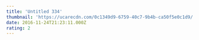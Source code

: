 ```yaml
---
title: 'Untitled 334'
thumbnail: 'https://ucarecdn.com/0c1349d9-6759-40c7-9b4b-ca50f5e0c1d9/'
date: 2016-11-24T21:23:11.000Z
rating: 2
---
```


